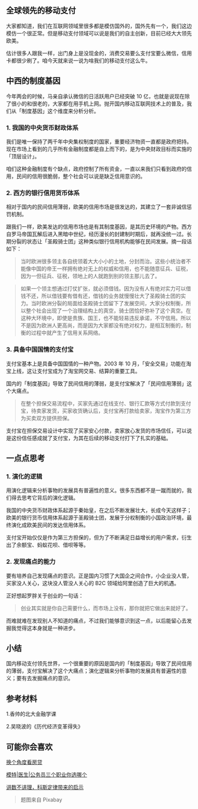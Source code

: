 ## 全球领先的移动支付
大家都知道，我们在互联网领域里很多都是模仿国外的，国外先有一个，我们这边模仿一个很正常。但是移动支付领域可以说是我们的自主创新，目前已经大大领先欧美。

估计很多人跟我一样，出门身上是没现金的，消费交易要么支付宝要么微信，信用卡都很少刷了。咱今天就来说一说为啥我们的移动支付这么牛。

## 中西的制度基因
今年两会的时候，马亲自承认微信的日活跃用户已经突破 10 亿，也就是说现在除了很小的和很老的，大家都在用手机上网。抛开国内移动互联网技术上的普及，我们从「制度基因」这个维度来分析分析。

### 1. 我国的中央货币财政体系
我们是唯一保持了两千年中央集权制度的国家，重要经济物资一直都是政府把持。现在市场上看到的几乎所有金融制度都是自上而下的，是为中央财政目标而实施的「顶层设计」。

咱们这种金融制度有个缺点，政府控制了所有资金，一直以来我们只看到政府的信用，民间的信用很脆弱，整个社会可以说是缺乏信用意识的。

### 2. 西方的银行信用货币体系
相对于国内的民间信用薄弱，欧美的信用市场是很发达的，其建立了一套非诚信惩罚机制。

跟我们一样，欧美发达的信用市场也是有其制度基因，是其历史环境的产物。西方自罗马帝国瓦解后进入黑暗中世纪，经历漫长的封建制时期后，就再没统一过。长期分裂的状态让「圣殿骑士团」这种类似银行信用机构能够在民间发展。摘一段话如下：

> 当时欧洲很多领主各自统领着大大小小的土地，分封而治。这些小统治者不能像中国的帝王一样拥有绝对无上的权威和信用，也不能随意征兵、征税，因为一但征兵、征税，领地上的人就跑到别的领主那儿去了。

> 如果一个领主想通过打仗扩张，就必须借钱。因为没有人有绝对实力可以借钱不还，所以借钱要有借有还，借钱的业务就慢慢壮大了圣殿骑士团的实力。当时欧洲分裂的局面给圣殿骑士团留下了发展空间，大家分权制衡，所以整个社会出现了一个治理结构上的真空，骑士团恰好弥补了这个真空。在这种大环境中，即使是贵族、国王，也不能轻易违反承诺，不守信用。所以不是因为欧洲人更高尚，而是因为大家都没有绝对权力，是相互制衡的，制衡的过程中就产生了信用关系网络。

### 3. 具备中国国情的支付宝
支付宝基本上是具备中国国情的一种产物。2003 年 10 月，「安全交易」功能在淘宝上线，这让支付宝成为了淘宝网交易、结算的重要工具。

国内的「制度基因」导致了民间信用的薄弱，是支付宝解决了「民间信用薄弱」这个大痛点。

> 在整个担保交易流程中，买家先通过在线支付、银行汇款等方式付款到支付宝，待卖家发货，买家收货确认后，支付宝再打款给卖家，淘宝作为第三方为买卖双方提供担保。

支付宝在担保交易设计中实现了买家安心付款，卖家放心发货的市场信任，可以说是这份信任感成就了支付宝，为其在后续的移动支付打下了扎实的基础。

## 一点点思考

### 1. 演化的逻辑
用演化逻辑来分析事物的发展具有普遍性的意义。很多东西都不是一蹴而就的，我们得去思考它背后的演化逻辑。

我国的中央货币财政体系起源于秦始皇，在之后不断发展壮大，长成今天这样子；欧美的银行货币信用体系起源于圣殿骑士团，发展于分权制衡的小国政治环境，最终演化成欧美民间的发达信用体系。

支付宝开始仅仅是作为第三方担保的，但为了不断满足日益增长的用户需求，衍生出了余额宝、蚂蚁花呗、借呗等等。

### 2. 发现痛点的能力
要有培养自己发现痛点的意识。正是国内习惯了大国企之间合作，小企业没人管，买家没人关心，这块没人管没人关心的 B2C 领域给阿里创造了巨大的机遇。

正好想起罗胖关于创业的一句话：

> 创业其实就是你自己需要什么，而市场上没有，那你就把它做出来就好了。

而难就难在发现别人不知道的痛点，不过我们能够意识到这一点，以后能留心去发掘我觉得这本身就是一种进步。

## 小结
国内移动支付领先世界，一个很重要的原因是国内的「制度基因」导致了民间信用的薄弱，支付宝解决了这个大痛点；演化逻辑来分析事物的发展具有普遍性的意义；要有去发掘痛点的意识。

## 参考材料
1.香帅的北大金融学课

2.吴晓波的《历代经济变革得失》

## 可能你会喜欢
[换个角度看房贷](https://mp.weixin.qq.com/s/bPpGOr_puIoJnJYtk8GFiQ)

[模特|医生|公务员三个职业你选哪个](https://mp.weixin.qq.com/s/-JRRhPYMo81bwKnr0pPI5g)

[讲数不讲理，科斯定律带来的启示](https://mp.weixin.qq.com/s/5C_iUVV1DZ4yENpymgMWWA)


> 题图来自 Pixabay